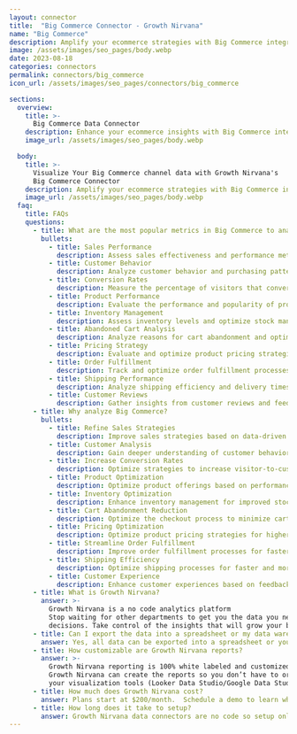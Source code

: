 ```yaml
---
layout: connector
title:  "Big Commerce Connector - Growth Nirvana"
name: "Big Commerce"
description: Amplify your ecommerce strategies with Big Commerce integration, gaining actionable insights from sales data analysis.
image: /assets/images/seo_pages/body.webp
date: 2023-08-18
categories: connectors
permalink: connectors/big_commerce
icon_url: /assets/images/seo_pages/connectors/big_commerce

sections:
  overview:
    title: >-
      Big Commerce Data Connector
    description: Enhance your ecommerce insights with Big Commerce integration. Seamlessly merge marketing data, unlocking insights that shape sales strategies, customer analysis, and operational excellence.
    image_url: /assets/images/seo_pages/body.webp

  body:
    title: >-
      Visualize Your Big Commerce channel data with Growth Nirvana's
      Big Commerce Connector
    description: Amplify your ecommerce strategies with Big Commerce integration, gaining actionable insights from sales data analysis.
    image_url: /assets/images/seo_pages/body.webp
  faq:
    title: FAQs
    questions:
      - title: What are the most popular metrics in Big Commerce to analyze?
        bullets:
          - title: Sales Performance
            description: Assess sales effectiveness and performance metrics.
          - title: Customer Behavior
            description: Analyze customer behavior and purchasing patterns.
          - title: Conversion Rates
            description: Measure the percentage of visitors that convert into customers.
          - title: Product Performance
            description: Evaluate the performance and popularity of products.
          - title: Inventory Management
            description: Assess inventory levels and optimize stock management.
          - title: Abandoned Cart Analysis
            description: Analyze reasons for cart abandonment and optimize the checkout process.
          - title: Pricing Strategy
            description: Evaluate and optimize product pricing strategies.
          - title: Order Fulfillment
            description: Track and optimize order fulfillment processes.
          - title: Shipping Performance
            description: Analyze shipping efficiency and delivery times.
          - title: Customer Reviews
            description: Gather insights from customer reviews and feedback.
      - title: Why analyze Big Commerce?
        bullets:
          - title: Refine Sales Strategies
            description: Improve sales strategies based on data-driven insights.
          - title: Customer Analysis
            description: Gain deeper understanding of customer behavior and preferences.
          - title: Increase Conversion Rates
            description: Optimize strategies to increase visitor-to-customer conversion rates.
          - title: Product Optimization
            description: Optimize product offerings based on performance metrics.
          - title: Inventory Optimization
            description: Enhance inventory management for improved stock levels and availability.
          - title: Cart Abandonment Reduction
            description: Optimize the checkout process to minimize cart abandonment.
          - title: Pricing Optimization
            description: Optimize product pricing strategies for higher sales and profitability.
          - title: Streamline Order Fulfillment
            description: Improve order fulfillment processes for faster and smoother operations.
          - title: Shipping Efficiency
            description: Optimize shipping processes for faster and more reliable deliveries.
          - title: Customer Experience
            description: Enhance customer experiences based on feedback and reviews.
      - title: What is Growth Nirvana?
        answer: >-
          Growth Nirvana is a no code analytics platform 
          Stop waiting for other departments to get you the data you need to make critical business 
          decisions. Take control of the insights that will grow your business.
      - title: Can I export the data into a spreadsheet or my data warehouse?
        answer: Yes, all data can be exported into a spreadsheet or your data warehouse (Google BigQuery, AWS, Snowflake, Azure, etc)
      - title: How customizable are Growth Nirvana reports?
        answer: >-
          Growth Nirvana reporting is 100% white labeled and customized to your specifications.
          Growth Nirvana can create the reports so you don’t have to or you can connect
          your visualization tools (Looker Data Studio/Google Data Studio, Tableau, PowerBI, etc) to Growth Nirvana.
      - title: How much does Growth Nirvana cost?
        answer: Plans start at $200/month.  Schedule a demo to learn what plan is best for you.
      - title: How long does it take to setup?
        answer: Growth Nirvana data connectors are no code so setup only requires a few clicks.
---
```

